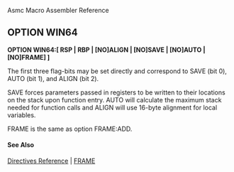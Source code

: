 Asmc Macro Assembler Reference

## OPTION WIN64

**OPTION WIN64:[ RSP | RBP | [NO]ALIGN | [NO]SAVE | [NO]AUTO | [NO]FRAME] ]**

The first three flag-bits may be set directly and correspond to SAVE (bit 0), AUTO (bit 1), and ALIGN (bit 2).

SAVE forces parameters passed in registers to be written to their locations on the stack upon function entry. AUTO will calculate the maximum stack needed for function calls and ALIGN will use 16-byte alignment for local variables.

FRAME is the same as option FRAME:ADD.

#### See Also

[Directives Reference](readme.md) | [FRAME](opt_frame.md)